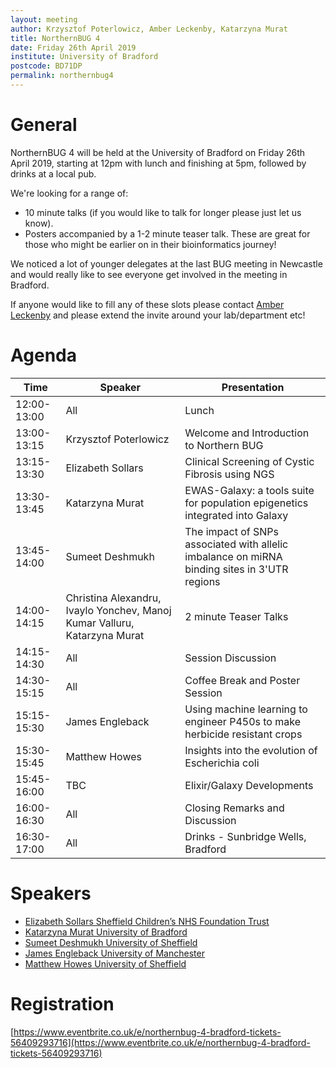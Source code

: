 ```yaml
---
layout: meeting
author: Krzysztof Poterlowicz, Amber Leckenby, Katarzyna Murat
title: NorthernBUG 4
date: Friday 26th April 2019
institute: University of Bradford
postcode: BD71DP
permalink: northernbug4
---
```


# General

NorthernBUG 4 will be held at the University of Bradford on Friday 26th April 2019, starting at 12pm with lunch and finishing at 5pm, followed by drinks at a local pub.

We're looking for a range of:
- 10 minute talks (if you would like to talk for longer please just let us know).
- Posters accompanied by a 1-2 minute teaser talk. These are great for those who might be earlier on in their bioinformatics journey!

We noticed a lot of younger delegates at the last BUG meeting in Newcastle and would really like to see everyone get involved in the meeting in Bradford. 

If anyone would like to fill any of these slots please contact [Amber Leckenby](mailto:A.Leckenby@bradford.ac.uk) and please extend the invite around your lab/department etc!

# Agenda

| Time          | Speaker | Presentation | 
|---------------|---------|--------------|
| 12:00-13:00 | All | Lunch |
| 13:00-13:15 |Krzysztof Poterlowicz | Welcome and Introduction to Northern BUG | 
| 13:15-13:30 | Elizabeth Sollars | Clinical Screening of Cystic Fibrosis using NGS |
| 13:30-13:45 | Katarzyna Murat | EWAS-Galaxy: a tools suite for population epigenetics integrated into Galaxy | 
| 13:45-14:00 | Sumeet Deshmukh | The impact of SNPs associated with allelic imbalance on miRNA binding sites in 3'UTR regions 
| 14:00-14:15 | Christina Alexandru, Ivaylo Yonchev, Manoj Kumar Valluru, Katarzyna Murat| 2 minute Teaser Talks |
| 14:15-14:30 | All | Session Discussion |
| 14:30-15:15 | All | Coffee Break and Poster Session |
| 15:15-15:30 | James Engleback | Using machine learning to engineer P450s to make herbicide resistant crops | 
| 15:30-15:45 | Matthew Howes | Insights into the evolution of Escherichia coli | 
| 15:45-16:00 | TBC | Elixir/Galaxy Developments | 
| 16:00-16:30 | All | Closing Remarks and Discussion | 
| 16:30-17:00 | All | Drinks - Sunbridge Wells, Bradford | 

# Speakers

- [Elizabeth Sollars Sheffield Children’s NHS Foundation Trust](https://www.sheffieldchildrens.nhs.uk/)
- [Katarzyna Murat University of Bradford](https://bradford.ac.uk/)
- [Sumeet Deshmukh University of Sheffield](https://www.sheffield.ac.uk/)
- [James Engleback University of Manchester](www.manchester.ac.uk/)
- [Matthew Howes University of Sheffield](https://www.sheffield.ac.uk/)

# Registration

[https://www.eventbrite.co.uk/e/northernbug-4-bradford-tickets-56409293716](https://www.eventbrite.co.uk/e/northernbug-4-bradford-tickets-56409293716)
